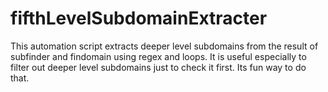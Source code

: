 # fifthLevelSubdomainExtracter
This automation script extracts deeper level subdomains from the result of subfinder and findomain using regex and loops. It is useful especially to filter out deeper level subdomains just to check it first. Its fun way to do that.

